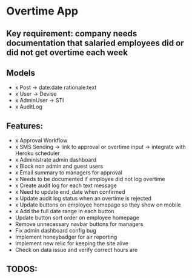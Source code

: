 # Overtime App

## Key requirement: company needs documentation that salaried employees did or did not get overtime each week

## Models
- x Post -> date:date rationale:text
- x User -> Devise
- x AdminUser -> STI
- x AuditLog

## Features:
- x Approval Workflow
- x SMS Sending -> link to approval or overtime input -> integrate with Heroku scheduler
- x Administrate admin dashboard
- x Block non admin and guest users
- x Email summary to managers for approval
- x Needs to be documented if employee did not log overtime
- x Create audit log for each text message
- x Need to update end_date when confirmed
- x Update audit log status when an overtime is rejected
- x Update buttons on employee homepage so they show on mobile
- x Add the full date range in each button
- Update button sort order on employee homepage
- Remove unnecessary navbar buttons for managers
- Fix admin dashboard config bug
- Implement honeybadger for air reporting
- Implement new relic for keeping the site alive
- Check on data issue and verify correct hours are

## TODOS: